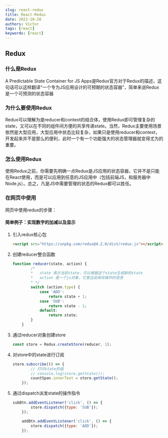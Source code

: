 ```yaml
---
slug: react-redux
title: React-Redux
date: 2022-10-28
authors: Victor
tags: [react]
keywords: [react]
---
```

## Redux

### 什么是Redux

A Predictable State Container for JS Apps是Redux官方对于Redux的描述，这句话可以这样翻译“一个专为JS应用设计的可预期的状态容器”，简单来说Redux是一个可预测的状态容器

### 为什么要使用Redux

Redux可以理解为是reducer和context的结合体，使用Redux即可管理复杂的state，又可以在不同的组件间方便的共享传递state。当然，Redux主要使用场景依然是大型应用，大型应用中状态比较复杂，如果只是使用reducer和context，开发起来并不是那么的便利，此时一个有一个功能强大的状态管理器就变得尤为的重要。

### 怎么使用Redux

使用Redux之前，你需要先明确一点Redux是JS应用的状态容器，它并不是只能在React使用，而是可以应用到任意的JS应用中（包括前端JS，和服务器中Node.js）。总之，凡是JS中需要管理的状态的Redux都可以胜任。

### 在网页中使用

网页中使用redux的步骤：

#### 简单例子：实现数字的加减以及显示

1. 引入redux核心包

    ```html
    <script src="https://unpkg.com/redux@4.2.0/dist/redux.js"></script>
    ```

2. 创建reducer整合函数

    ```js
    function reducer(state, action) {
            /*
            *   state 表示当前state，可以根据这个state生成新的state
            *   action 是一个js对象，它里边会保存操作的信息
            * */
            switch (action.type) {
                case 'ADD':
                    return state + 1;
                case 'SUB':
                    return state - 1;
                default:
                    return state;
            }
        }
    ```

3. 通过reducer对象创建store

    ```js
    const store = Redux.createStore(reducer, 1);
    ```

4. 对store中的state进行订阅

    ```js
    store.subscribe(() => {
            // 打印state的值
            // console.log(store.getState());
            countSpan.innerText = store.getState();
        });
    ```

5. 通过dispatch派发state的操作指令

    ```js
    subBtn.addEventListener('click', () => {
            store.dispatch({type: 'SUB'});
        });

        addBtn.addEventListener('click', () => {
            store.dispatch({type: 'ADD'});
        });

    ```
